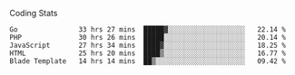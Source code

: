 Coding Stats
<!--START_SECTION:waka-->

```text
Go               33 hrs 27 mins  █████▓░░░░░░░░░░░░░░░░░░░   22.14 %
PHP              30 hrs 26 mins  █████░░░░░░░░░░░░░░░░░░░░   20.14 %
JavaScript       27 hrs 34 mins  ████▓░░░░░░░░░░░░░░░░░░░░   18.25 %
HTML             25 hrs 20 mins  ████▒░░░░░░░░░░░░░░░░░░░░   16.77 %
Blade Template   14 hrs 14 mins  ██▒░░░░░░░░░░░░░░░░░░░░░░   09.42 %
```

<!--END_SECTION:waka-->
